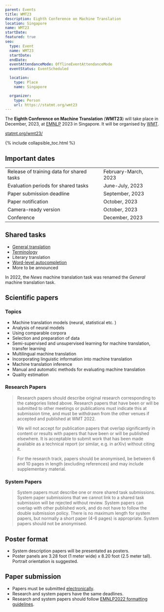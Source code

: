 ```yaml
---
parent: Events
title: WMT23
description: Eighth Conference on Machine Translation
location: Singapore
name: WMT23
startDate: 
featured: true
seo:
  type: Event
  name: WMT23
  startDate:
  endDate:
  eventAttendanceMode: OfflineEventAttendanceMode
  eventStatus: EventScheduled

  location:
    type: Place
    name: Singapore

  organizer:
    type: Person
    url: https://statmt.org/wmt23
---
```


The **Eighth Conference on Machine Translation** (**WMT23**) will take place in December, 2023, at [EMNLP](http://emnlp.org) 2023 in Singapore.
It will be organised by [WMT](/associations/wmt.md).

[statmt.org/wmt23/](https://statmt.org/wmt23/)

{% include collapsible_toc.html %}

## Important dates

|     |     |
| --- | --- |
| Release of training data for shared tasks	| February-March, 2023 |
| Evaluation periods for shared tasks | June-July, 2023 |
| Paper submission deadline | September, 2023 |
| Paper notification | October, 2023 |
| Camera-ready version | October, 2023 |
| Conference | December, 2023 |


## Shared tasks

- [General translation](http://www2.statmt.org/wmt23/translation-task.html)
- [Terminology](https://wmt-terminology-task.github.io/)
- Literary translation
- [Word-level autocompletion](http://www2.statmt.org/wmt23/word-autocompletion.html)
- More to be announced 

In 2022, the *News* machine translation task was renamed the *General* machine translation task.

## Scientific papers

### Topics

- Machine translation models (neural, statistical etc. )
- Analysis of neural models
- Using comparable corpora
- Selection and preparation of data
- Semi-supervised and unsupervised learning for machine translation, transfer learning
- Multilingual machine translation
- Incorporating linguistic information into machine translation
- Machine translation inference
- Manual and automatic methods for evaluating machine translation
- Quality estimation

### Research Papers

> Research papers should describe original research corresponding to the categories listed above. Research papers that have been or will be submitted to other meetings or publications must indicate this at submission time, and must be withdrawn from the other venues if accepted and published at WMT 2022.

> We will not accept for publication papers that overlap significantly in content or results with papers that have been or will be published elsewhere. It is acceptable to submit work that has been made available as a technical report (or similar, e.g. in arXiv) without citing it.

> For the research track, papers should be anonymised, be between 6 and 10 pages in length (excluding references) and may include supplementary material.


### System Papers

> System papers must describe one or more shared task submissions. System paper submissions that we cannot link to a shared task submission will be rejected without review. System papers can overlap with other published work, and do not have to follow the double submission policy. There is no maximum length for system papers, but normally a short paper (4-6 pages) is appropriate. System papers should not be anonymised.


## Poster format

- System description papers will be presentated as posters.
- Poster panels are 3.28 foot (1 meter wide) x 8.20 foot (2.5 meter tall). Portrait orientation is suggested.


## Paper submission

- Papers must be submitted [electronically](https://www.softconf.com/emnlp2023/wmt/).
- Research and system papers have the same deadlines.
- Research and system papers should follow [EMNLP2022 formatting guidelines](https://2023.emnlp.org/calls/style-and-formatting/).
